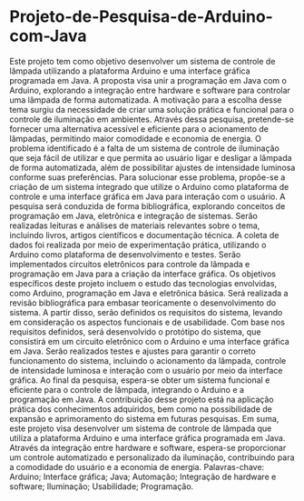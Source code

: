 # Projeto-de-Pesquisa-de-Arduino-com-Java

Este projeto tem como objetivo desenvolver um sistema de controle de lâmpada utilizando a plataforma Arduino e uma interface gráfica programada em Java. A proposta visa unir a programação em Java com o Arduino, explorando a integração entre hardware e software para controlar uma lâmpada de forma automatizada. A motivação para a escolha desse tema surgiu da necessidade de criar uma solução prática e funcional para o controle de iluminação em ambientes. Através dessa pesquisa, pretende-se fornecer uma alternativa acessível e eficiente para o acionamento de lâmpadas, permitindo maior comodidade e economia de energia. O problema identificado é a falta de um sistema de controle de iluminação que seja fácil de utilizar e que permita ao usuário ligar e desligar a lâmpada de forma automatizada, além de possibilitar ajustes de intensidade luminosa conforme suas preferências. Para solucionar esse problema, propõe-se a criação de um sistema integrado que utilize o Arduino como plataforma de controle e uma interface gráfica em Java para interação com o usuário. A pesquisa será conduzida de forma bibliográfica, explorando conceitos de programação em Java, eletrônica e integração de sistemas. Serão realizadas leituras e análises de materiais relevantes sobre o tema, incluindo livros, artigos científicos e documentação técnica. A coleta de dados foi realizada por meio de experimentação prática, utilizando o Arduino como plataforma de desenvolvimento e testes. Serão implementados circuitos eletrônicos para controle da lâmpada e programação em Java para a criação da interface gráfica. Os objetivos específicos deste projeto incluem o estudo das tecnologias envolvidas, como Arduino, programação em Java e eletrônica básica. Será realizada a revisão bibliográfica para embasar teoricamente o desenvolvimento do sistema. A partir disso, serão definidos os requisitos do sistema, levando em consideração os aspectos funcionais e de usabilidade. Com base nos requisitos definidos, será desenvolvido o protótipo do sistema, que consistirá em um circuito eletrônico com o Arduino e uma interface gráfica em Java. Serão realizados testes e ajustes para garantir o correto funcionamento do sistema, incluindo o acionamento da lâmpada, controle de intensidade luminosa e interação com o usuário por meio da interface gráfica. Ao final da pesquisa, espera-se obter um sistema funcional e eficiente para o controle de lâmpada, integrando o Arduino e a programação em Java. A contribuição desse projeto está na aplicação prática dos conhecimentos adquiridos, bem como na possibilidade de expansão e aprimoramento do sistema em futuras pesquisas. Em suma, este projeto visa desenvolver um sistema de controle de lâmpada que utiliza a plataforma Arduino e uma interface gráfica programada em Java. Através da integração entre hardware e software, espera-se proporcionar um controle automatizado e personalizado da iluminação, contribuindo para a comodidade do usuário e a economia de energia.
Palavras-chave: Arduino; Interface gráfica; Java; Automação; Integração de hardware e software; Iluminação; Usabilidade; Programação.
